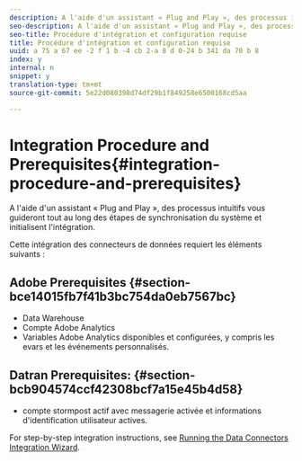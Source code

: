 ```yaml
---
description: A l'aide d'un assistant « Plug and Play », des processus intuitifs vous guideront tout au long des étapes de synchronisation du système et initialisent l'intégration.
seo-description: A l'aide d'un assistant « Plug and Play », des processus intuitifs vous guideront tout au long des étapes de synchronisation du système et initialisent l'intégration.
seo-title: Procédure d'intégration et configuration requise
title: Procédure d'intégration et configuration requise
uuid: a 75 a 67 ee -2 f 1 b -4 cb 2-a 8 d 0-24 b 341 da 70 b 8
index: y
internal: n
snippet: y
translation-type: tm+mt
source-git-commit: 5e22d080398d74df29b1f849258e6500168cd5aa

---
```



# Integration Procedure and Prerequisites{#integration-procedure-and-prerequisites}

A l'aide d'un assistant « Plug and Play », des processus intuitifs vous guideront tout au long des étapes de synchronisation du système et initialisent l'intégration.

Cette intégration des connecteurs de données requiert les éléments suivants :

## Adobe Prerequisites {#section-bce14015fb7f41b3bc754da0eb7567bc}

* Data Warehouse
* Compte Adobe Analytics
* Variables Adobe Analytics disponibles et configurées, y compris les evars et les événements personnalisés.

## Datran Prerequisites: {#section-bcb904574ccf42308bcf7a15e45b4d58}

* compte stormpost actif avec messagerie activée et informations d'identification utilisateur actives.

For step-by-step integration instructions, see [Running the Data Connectors Integration Wizard](../datran-integration-overview/t-datran-wizard.md#task-72b844fe0f7a44d9acf3eb8f9f7ecb5a).
